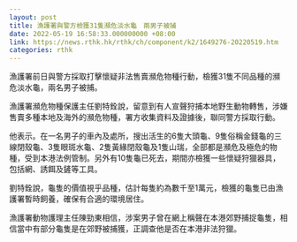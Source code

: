 ```yaml
---
layout: post
title: 漁護署與警方檢獲31隻瀕危淡水龜　兩男子被捕
date: 2022-05-19 16:58:33.000000000 +08:00
link: https://news.rthk.hk/rthk/ch/component/k2/1649276-20220519.htm
categories: rthk
---
```


漁護署前日與警方採取打擊懷疑非法售賣瀕危物種行動，檢獲31隻不同品種的瀕危淡水龜，兩名男子被捕。

漁護署瀕危物種保護主任劉特銓說，留意到有人宣聲狩捕本地野生動物轉售，涉嫌售賣多種本地及海外的瀕危物種，署方收集資料及證據後，聯同警方採取行動。

他表示。在一名男子的車內及處所，搜出活生的6隻大頭龜、9隻俗稱金錢龜的三線閉殼龜、3隻眼斑水龜、2隻黃緣閉殼龜及1隻山瑞，全部都是瀕危及極危的物種，受到本港法例管制。另外有10隻龜已死去，期間亦檢獲一些懷疑狩獵器具，包括網、誘餌及鏟等工具。

劉特銓說，龜隻的價值視乎品種，估計每隻約為數千至1萬元，檢獲的龜隻已由漁護署暫時飼養，確保有合適的環境居住。

漁護署動物護理主任陳勁東相信，涉案男子曾在網上稱聲在本港郊野捕捉龜隻，相信當中有部分龜隻是在郊野被捕獲，正調查他是否在本港非法狩獵。
